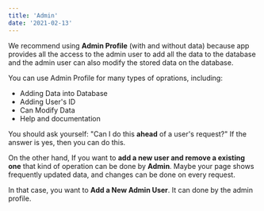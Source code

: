 ```yaml
---
title: 'Admin'
date: '2021-02-13'
---
```


We recommend using **Admin Profile** (with and without data) because app provides all the access to the admin user to add all the data to the database and the admin user can also modify the stored data on the database.

You can use Admin Profile for many types of oprations, including:

- Adding Data into Database
- Adding User's ID
- Can Modify Data
- Help and documentation

You should ask yourself: "Can I do this **ahead** of a user's request?" If the answer is yes, then you can do this.

On the other hand, If you want to **add a new user and remove a existing one** that kind of operation can be done by **Admin**. Maybe your page shows frequently updated data, and changes can be done on every request.

In that case, you want to **Add a New Admin User**. It can done by the admin profile.